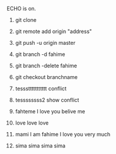 ECHO is on.
1. git clone 
2. git remote add origin  "address"
3. git push -u origin master

4. git branch -d fahime
5. git branch -delete fahime

6. git checkout branchname 
7. tesssttttttttttt conflict 
8. tessssssss2 show conflict
9. fahteme I love you belive me 
10. love love love 
11. mami I am fahime I love you very much 

12. sima sima sima sima



 

